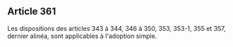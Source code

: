Article 361
----
Les dispositions des articles 343 à 344, 346 à 350, 353, 353-1, 355 et 357,
dernier alinéa, sont applicables à l'adoption simple.
